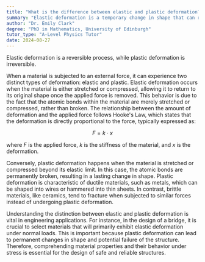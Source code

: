 ```yaml
---
title: "What is the difference between elastic and plastic deformation?"
summary: "Elastic deformation is a temporary change in shape that can return to its original form, whereas plastic deformation results in a permanent change that cannot revert to the initial state."
author: "Dr. Emily Clark"
degree: "PhD in Mathematics, University of Edinburgh"
tutor_type: "A-Level Physics Tutor"
date: 2024-08-27
---
```


Elastic deformation is a reversible process, while plastic deformation is irreversible.

When a material is subjected to an external force, it can experience two distinct types of deformation: elastic and plastic. Elastic deformation occurs when the material is either stretched or compressed, allowing it to return to its original shape once the applied force is removed. This behavior is due to the fact that the atomic bonds within the material are merely stretched or compressed, rather than broken. The relationship between the amount of deformation and the applied force follows Hooke's Law, which states that the deformation is directly proportional to the force, typically expressed as:

$$
F = k \cdot x
$$ 

where $F$ is the applied force, $k$ is the stiffness of the material, and $x$ is the deformation.

Conversely, plastic deformation happens when the material is stretched or compressed beyond its elastic limit. In this case, the atomic bonds are permanently broken, resulting in a lasting change in shape. Plastic deformation is characteristic of ductile materials, such as metals, which can be shaped into wires or hammered into thin sheets. In contrast, brittle materials, like ceramics, tend to fracture when subjected to similar forces instead of undergoing plastic deformation.

Understanding the distinction between elastic and plastic deformation is vital in engineering applications. For instance, in the design of a bridge, it is crucial to select materials that will primarily exhibit elastic deformation under normal loads. This is important because plastic deformation can lead to permanent changes in shape and potential failure of the structure. Therefore, comprehending material properties and their behavior under stress is essential for the design of safe and reliable structures.
    